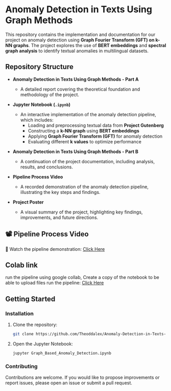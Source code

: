 # Anomaly Detection in Texts Using Graph Methods

This repository contains the implementation and documentation for our project on anomaly detection using **Graph Fourier Transform (GFT) on k-NN graphs**. The project explores the use of **BERT embeddings** and **spectral graph analysis** to identify textual anomalies in multilingual datasets.

## Repository Structure  

- **Anomaly Detection in Texts Using Graph Methods - Part A**  
  - A detailed report covering the theoretical foundation and methodology of the project.

- **Jupyter Notebook (`.ipynb`)**  
  - An interactive implementation of the anomaly detection pipeline, which includes:  
    - Loading and preprocessing textual data from **Project Gutenberg**  
    - Constructing a **k-NN graph** using **BERT embeddings**  
    - Applying **Graph Fourier Transform (GFT)** for anomaly detection  
    - Evaluating different **k values** to optimize performance  

- **Anomaly Detection in Texts Using Graph Methods - Part B**  
  - A continuation of the project documentation, including analysis, results, and conclusions.

- **Pipeline Process Video**  
  - A recorded demonstration of the anomaly detection pipeline, illustrating the key steps and findings.

- **Project Poster**  
  - A visual summary of the project, highlighting key findings, improvements, and future directions.
  
## 📽️ Pipeline Process Video  
🎥 Watch the pipeline demonstration: [Click Here](https://drive.google.com/file/d/1MrRY4QdtMdTDdW9__14jHI3u8UWMqoD0/view?usp=sharing)

##  Colab link  
run the pipeline using google collab, Create a copy of the notebook to be able to upload files run the pipeline: [Click Here](https://colab.research.google.com/drive/1CypZbOudgdoR9gvJagvyBUOscCeXNsJX?usp=sharing)

## Getting Started  

### Installation  

1. Clone the repository:  
   ```bash
   git clone https://github.com/Theoddalex/Anomaly-Detection-in-Texts-Using-Graph-Based-Methods.git
2. Open the Jupyter Notebook:
   ```bash
   jupyter Graph_Based_Anomaly_Detection.ipynb

### Contributing
Contributions are welcome. If you would like to propose improvements or report issues, please open an issue or submit a pull request.



